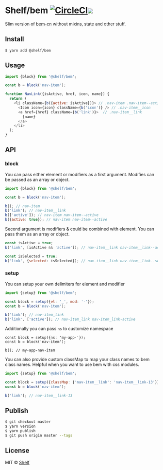 # Shelf/bem [![CircleCI](https://app.circleci.com/pipelines/github/shelfio/bem)](https://circleci.com/gh/shelfio/xxxxxx/tree/master)![](https://img.shields.io/badge/code_style-prettier-ff69b4.svg)

Slim version of [bem-cn](https://github.com/albburtsev/bem-cn) without mixins, state and other stuff.

## Install

```
$ yarn add @shelf/bem
```

## Usage

```js
import {block} from '@shelf/bem';

const b = block('nav-item');

function NavLink({isActive, href, icon, name}) {
  return (
    <li className={b({active: isActive})}> // .nav-item .nav-item--active
      <Icon icon={icon} className={b('icon')} /> // .nav-item__icon
      <a href={href} className={b('link')}>  // .nav-item__link
        {name}
      </a>
    </li>
  );
}
```

## API

### block

You can pass either element or modifiers as a first argument. Modifies can be passed as an array or object.

```js
import {block} from '@shelf/bem';

const b = block('nav-item');

b(); // nav-item
b('link'); // nav-item__link
b(['active']); // nav-item nav-item--active
b({active: true}); // nav-item nav-item--active
```

Second argument is modifiers & could be combined with element. You can pass them as an array or object.

```js
const isActive = true;
b('link', [isActive && 'active']); // nav-item__link nav-item__link--active

const isSelected = true;
b('link', {selected: isSelected}); // nav-item__link nav-item__link--selected
```

### setup

You can setup your own delimiters for element and modifier

```js
import {setup} from '@shelf/bem';

const block = setup({el: '_', mod: '-'});
const b = block('nav-item');

b('link'); // nav-item_link
b('link', ['active']); // nav-item_link nav-item_link-active
```

Additionally you can pass `ns` to customize namespace

```
const block = setup({ns: 'my-app-'});
const b = block('nav-item');

b(); // my-app-nav-item
```

You can also provide custom classMap to map your class names to bem class names. Helpful when you want to use bem with
css modules.

```js
import {setup} from '@shelf/bem';

const block = setup({classMap: {'nav-item__link': 'nav-item__link-13'}});
const b = block('nav-item');

b('link'); // nav-item__link-13
```

## Publish

```sh
$ git checkout master
$ yarn version
$ yarn publish
$ git push origin master --tags
```

## License

MIT © [Shelf](https://shelf.io)
